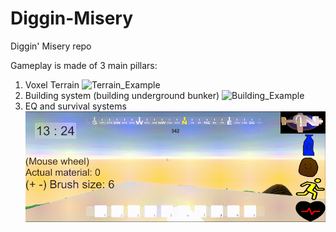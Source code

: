 # Diggin-Misery
Diggin' Misery repo

Gameplay is made of 3 main pillars:
1. Voxel Terrain
![Terrain_Example](https://github.com/KarolDebiec/Diggin-Misery/blob/bd840223011d20c06e50fd3386cfb9c032659589/terrainexample.gif)
2. Building system (building underground bunker)
![Building_Example](https://github.com/KarolDebiec/Diggin-Misery/blob/bd840223011d20c06e50fd3386cfb9c032659589/buildingexample.gif)
3. EQ and survival systems
![EQ_Example](https://github.com/KarolDebiec/Diggin-Misery/blob/bd840223011d20c06e50fd3386cfb9c032659589/eqexample.gif)
